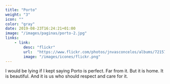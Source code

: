 ```yaml
---
title: "Porto"
weight: "3"
icon: ""
color: "gray"
date: 2019-08-23T16:24:21+01:00
image: "/images/paginas/porto-2.jpg"
links:
    - link:
        desc: "flickr"
        url:  "https://www.flickr.com/photos/jnvasconcelos/albums/72157633426938002"
        image: "/images/icones/flickr.png"
---
```

I would be lying if I kept saying Porto is perfect. Far from it. But it is home. It is beautiful. And it is us who should respect and care for it.